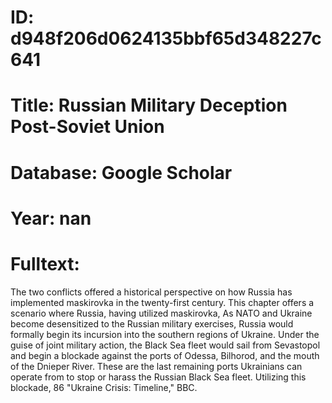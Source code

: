 # ID: d948f206d0624135bbf65d348227c641
# Title: Russian Military Deception Post-Soviet Union
# Database: Google Scholar
# Year: nan
# Fulltext:
The two conflicts offered a historical perspective on how Russia has implemented maskirovka in the twenty-first century.
This chapter offers a scenario where Russia, having utilized maskirovka, As NATO and Ukraine become desensitized to the Russian military exercises, Russia would formally begin its incursion into the southern regions of Ukraine.
Under the guise of joint military action, the Black Sea fleet would sail from Sevastopol and begin a blockade against the ports of Odessa, Bilhorod, and the mouth of the Dnieper River.
These are the last remaining ports Ukrainians can operate from to stop or harass the Russian Black Sea fleet.
Utilizing this blockade, 86 "Ukraine Crisis: Timeline," BBC.